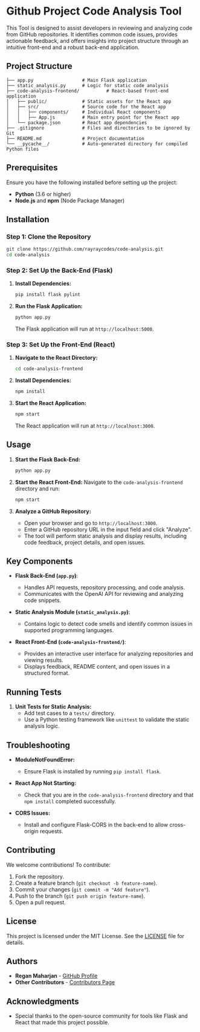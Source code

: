 # Github Project Code Analysis Tool

This Tool is designed to assist developers in reviewing and analyzing code from GitHub repositories. It identifies common code issues, provides actionable feedback, and offers insights into project structure through an intuitive front-end and a robust back-end application.

## Project Structure

```
├── app.py                  # Main Flask application
├── static_analysis.py      # Logic for static code analysis
├── code-analysis-frontend/          # React-based front-end application
│   ├── public/             # Static assets for the React app
│   ├── src/                # Source code for the React app
│   │   ├── components/     # Individual React components
│   │   ├── App.js          # Main entry point for the React app
│   └── package.json        # React app dependencies
├── .gitignore              # Files and directories to be ignored by Git
├── README.md               # Project documentation
└── __pycache__/            # Auto-generated directory for compiled Python files
```

## Prerequisites

Ensure you have the following installed before setting up the project:

- **Python** (3.6 or higher)
- **Node.js** and **npm** (Node Package Manager)

## Installation

### Step 1: Clone the Repository

```bash
git clone https://github.com/rayraycodes/code-analysis.git
cd code-analysis
```

### Step 2: Set Up the Back-End (Flask)

1. **Install Dependencies:**
   ```bash
   pip install flask pylint
   ```

2. **Run the Flask Application:**
   ```bash
   python app.py
   ```
   The Flask application will run at `http://localhost:5000`.

### Step 3: Set Up the Front-End (React)

1. **Navigate to the React Directory:**
   ```bash
   cd code-analysis-frontend
   ```

2. **Install Dependencies:**
   ```bash
   npm install
   ```

3. **Start the React Application:**
   ```bash
   npm start
   ```
   The React application will run at `http://localhost:3000`.

## Usage

1. **Start the Flask Back-End:**
   ```bash
   python app.py
   ```

2. **Start the React Front-End:**
   Navigate to the `code-analysis-frontend` directory and run:
   ```bash
   npm start
   ```

3. **Analyze a GitHub Repository:**
   - Open your browser and go to `http://localhost:3000`.
   - Enter a GitHub repository URL in the input field and click "Analyze".
   - The tool will perform static analysis and display results, including code feedback, project details, and open issues.

## Key Components

- **Flask Back-End (`app.py`)**:
  - Handles API requests, repository processing, and code analysis.
  - Communicates with the OpenAI API for reviewing and analyzing code snippets.

- **Static Analysis Module (`static_analysis.py`)**:
  - Contains logic to detect code smells and identify common issues in supported programming languages.

- **React Front-End (`code-analysis-frontend/`)**:
  - Provides an interactive user interface for analyzing repositories and viewing results.
  - Displays feedback, README content, and open issues in a structured format.

## Running Tests

1. **Unit Tests for Static Analysis:**
   - Add test cases to a `tests/` directory.
   - Use a Python testing framework like `unittest` to validate the static analysis logic.

## Troubleshooting

- **ModuleNotFoundError:**
  - Ensure Flask is installed by running `pip install flask`.

- **React App Not Starting:**
  - Check that you are in the `code-analysis-frontend` directory and that `npm install` completed successfully.

- **CORS Issues:**
  - Install and configure Flask-CORS in the back-end to allow cross-origin requests.

## Contributing

We welcome contributions! To contribute:

1. Fork the repository.
2. Create a feature branch (`git checkout -b feature-name`).
3. Commit your changes (`git commit -m "Add feature"`).
4. Push to the branch (`git push origin feature-name`).
5. Open a pull request.

## License

This project is licensed under the MIT License. See the [LICENSE](LICENSE) file for details.

## Authors

- **Regan Maharjan** - [GitHub Profile](https://github.com/rayraycodes)
- **Other Contributors** - [Contributors Page](https://github.com/rayraycodes/code-analysis/contributors)

## Acknowledgments

- Special thanks to the open-source community for tools like Flask and React that made this project possible.

